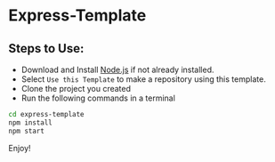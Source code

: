 # Express-Template

## Steps to Use:
- Download and Install [Node.js](https://nodejs.org/en) if not already installed.
- Select `Use this Template` to make a repository using this template.
- Clone the project you created
- Run the following commands in a terminal
```bash
cd express-template
npm install
npm start
```

Enjoy!